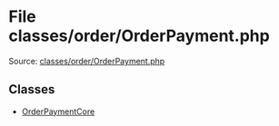 File classes/order/OrderPayment.php
=========

Source: [classes/order/OrderPayment.php](https://github.com/PrestaShop/PrestaShop/blob/1.5.2.0/classes/order/OrderPayment.php)


Classes
-------

* [OrderPaymentCore](class.OrderPaymentCore.md)

